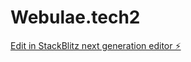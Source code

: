 # Webulae.tech2

[Edit in StackBlitz next generation editor ⚡️](https://stackblitz.com/~/github.com/TrentStrum/Webulae.tech2)
